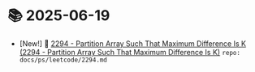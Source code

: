# 📚 2025-06-19
- [New!] 📗 [2294 - Partition Array Such That Maximum Difference Is K (2294 - Partition Array Such That Maximum Difference Is K)](https://til.qriosity.dev/featured/ps/leetcode/2294) `repo: docs/ps/leetcode/2294.md`
